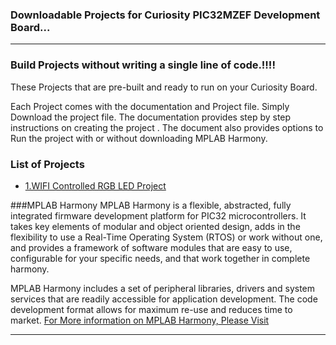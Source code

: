 ### Downloadable Projects for Curiosity PIC32MZEF Development Board...

---
### Build  Projects without writing a single line of code.!!!!
These Projects that are pre-built and ready to run  on your Curiosity Board. 
 

Each Project comes with the documentation and Project file. 
Simply Download the project file.
The documentation provides step by step instructions on creating the project . The document also provides options to Run the project with or without downloading MPLAB Harmony.

 ### List of Projects
- [1.WIFI Controlled RGB LED Project](documents/)

###MPLAB Harmony
MPLAB Harmony is a flexible, abstracted, fully integrated firmware development platform for PIC32 microcontrollers. It takes key elements of modular and object oriented design, adds in the flexibility to use a Real-Time Operating System (RTOS) or work without one, and provides a framework of software modules that are easy to use, configurable for your specific needs, and that work together in complete harmony.

MPLAB Harmony includes a set of peripheral libraries, drivers and system services that are readily accessible for application development. The code development format allows for maximum re-use and reduces time to market.
[For More information on MPLAB Harmony, Please Visit](http://www.microchip.com/Harmony) 

---

